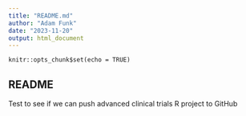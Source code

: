 ```yaml
---
title: "README.md"
author: "Adam Funk"
date: "2023-11-20"
output: html_document
---
```


```{r setup, include=FALSE}
knitr::opts_chunk$set(echo = TRUE)
```

## README

Test to see if we can push advanced clinical trials R project to GitHub

